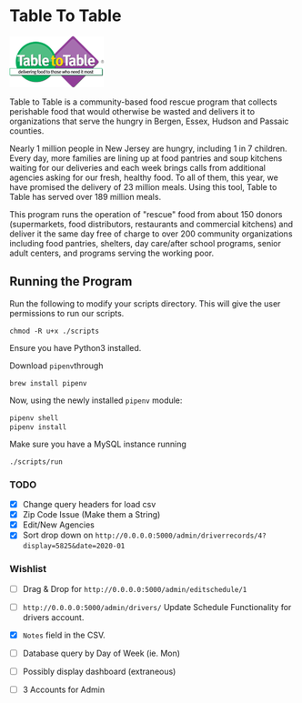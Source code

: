 # Table To Table

![Table to Table Logo](./static/t2t_logo.png)

Table to Table is a community-based food rescue program that collects perishable food that would otherwise be wasted and delivers it to organizations that serve the hungry in Bergen, Essex, Hudson and Passaic counties.

Nearly 1 million people in New Jersey are hungry, including 1 in 7 children. Every day, more families are lining up at food pantries and soup kitchens waiting for our deliveries and each week brings calls from additional agencies asking for our fresh, healthy food. To all of them, this year, we have promised the delivery of 23 million meals. Using this tool, Table to Table has served over 189 million meals.

This program runs the operation of "rescue" food from about 150 donors (supermarkets, food distributors, restaurants and commercial kitchens) and deliver it the same day free of charge to over 200 community organizations including food pantries, shelters, day care/after school programs, senior adult centers, and programs serving the working poor.

## Running the Program

Run the following to modify your scripts directory. This will give the user permissions to run our scripts.
```
chmod -R u+x ./scripts
```

Ensure you have Python3 installed.

Download `pipenv`through
```
brew install pipenv
```

Now, using the newly installed `pipenv` module:
```
pipenv shell
pipenv install
```

Make sure you have a MySQL instance running
```
./scripts/run
```


### TODO

- [x] Change query headers for load csv
- [x] Zip Code Issue (Make them a String)
- [x] Edit/New Agencies
- [x] Sort drop down on `http://0.0.0.0:5000/admin/driverrecords/4?display=5825&date=2020-01`

### Wishlist

- [ ] Drag & Drop for `http://0.0.0.0:5000/admin/editschedule/1`
- [ ] `http://0.0.0.0:5000/admin/drivers/` Update Schedule Functionality for drivers account.
- [x] `Notes` field in the CSV. 
- [ ] Database query by Day of Week (ie. Mon)
- [ ] Possibly display dashboard (extraneous)
- [ ] 3 Accounts for Admin


